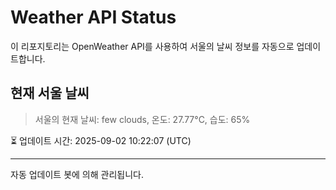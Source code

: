 
# Weather API Status

이 리포지토리는 OpenWeather API를 사용하여 서울의 날씨 정보를 자동으로 업데이트합니다.

## 현재 서울 날씨
> 서울의 현재 날씨: few clouds, 온도: 27.77°C, 습도: 65%

⏳ 업데이트 시간: 2025-09-02 10:22:07 (UTC)

---
자동 업데이트 봇에 의해 관리됩니다.
